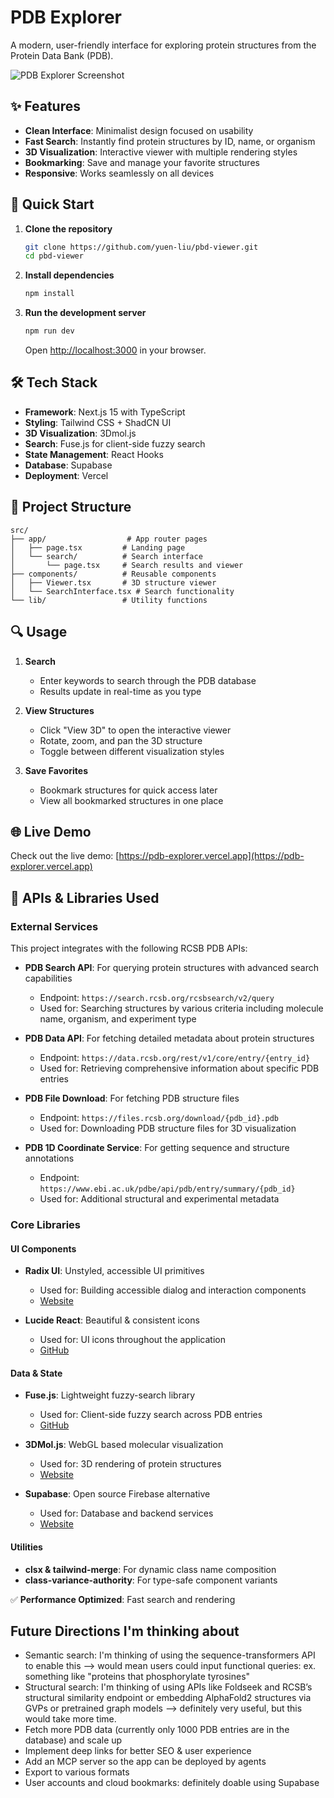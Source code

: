 # PDB Explorer

A modern, user-friendly interface for exploring protein structures from the Protein Data Bank (PDB).

![PDB Explorer Screenshot](https://via.placeholder.com/1200x600.png?text=PDB+Explorer+Screenshot)

## ✨ Features

- **Clean Interface**: Minimalist design focused on usability
- **Fast Search**: Instantly find protein structures by ID, name, or organism
- **3D Visualization**: Interactive viewer with multiple rendering styles
- **Bookmarking**: Save and manage your favorite structures
- **Responsive**: Works seamlessly on all devices

## 🚀 Quick Start

1. **Clone the repository**
   ```bash
   git clone https://github.com/yuen-liu/pbd-viewer.git
   cd pbd-viewer
   ```

2. **Install dependencies**
   ```bash
   npm install
   ```

3. **Run the development server**
   ```bash
   npm run dev
   ```
   Open [http://localhost:3000](http://localhost:3000) in your browser.

## 🛠️ Tech Stack

- **Framework**: Next.js 15 with TypeScript
- **Styling**: Tailwind CSS + ShadCN UI
- **3D Visualization**: 3Dmol.js
- **Search**: Fuse.js for client-side fuzzy search
- **State Management**: React Hooks
- **Database**: Supabase
- **Deployment**: Vercel

## 📂 Project Structure

```
src/
├── app/                  # App router pages
│   ├── page.tsx         # Landing page
│   └── search/          # Search interface
│       └── page.tsx     # Search results and viewer
├── components/          # Reusable components
│   ├── Viewer.tsx       # 3D structure viewer
│   └── SearchInterface.tsx # Search functionality
└── lib/                 # Utility functions
```

## 🔍 Usage

1. **Search**
   - Enter keywords to search through the PDB database
   - Results update in real-time as you type

2. **View Structures**
   - Click "View 3D" to open the interactive viewer
   - Rotate, zoom, and pan the 3D structure
   - Toggle between different visualization styles

3. **Save Favorites**
   - Bookmark structures for quick access later
   - View all bookmarked structures in one place

## 🌐 Live Demo

Check out the live demo: [https://pdb-explorer.vercel.app](https://pdb-explorer.vercel.app)

## 🔌 APIs & Libraries Used

### External Services
This project integrates with the following RCSB PDB APIs:

- **PDB Search API**: For querying protein structures with advanced search capabilities
  - Endpoint: `https://search.rcsb.org/rcsbsearch/v2/query`
  - Used for: Searching structures by various criteria including molecule name, organism, and experiment type

- **PDB Data API**: For fetching detailed metadata about protein structures
  - Endpoint: `https://data.rcsb.org/rest/v1/core/entry/{entry_id}`
  - Used for: Retrieving comprehensive information about specific PDB entries

- **PDB File Download**: For fetching PDB structure files
  - Endpoint: `https://files.rcsb.org/download/{pdb_id}.pdb`
  - Used for: Downloading PDB structure files for 3D visualization

- **PDB 1D Coordinate Service**: For getting sequence and structure annotations
  - Endpoint: `https://www.ebi.ac.uk/pdbe/api/pdb/entry/summary/{pdb_id}`
  - Used for: Additional structural and experimental metadata

### Core Libraries

#### UI Components
- **Radix UI**: Unstyled, accessible UI primitives
  - Used for: Building accessible dialog and interaction components
  - [Website](https://www.radix-ui.com/)

- **Lucide React**: Beautiful & consistent icons
  - Used for: UI icons throughout the application
  - [GitHub](https://github.com/lucide-icons/lucide)

#### Data & State
- **Fuse.js**: Lightweight fuzzy-search library
  - Used for: Client-side fuzzy search across PDB entries
  - [GitHub](https://github.com/krisk/Fuse)

- **3DMol.js**: WebGL based molecular visualization
  - Used for: 3D rendering of protein structures
  - [Website](https://3dmol.org/)

- **Supabase**: Open source Firebase alternative
  - Used for: Database and backend services
  - [Website](https://supabase.com/)

#### Utilities
- **clsx & tailwind-merge**: For dynamic class name composition
- **class-variance-authority**: For type-safe component variants

✅ **Performance Optimized**: Fast search and rendering

## Future Directions I'm thinking about

- Semantic search: I'm thinking of using the sequence-transformers API to enable this --> would mean users could input functional queries: ex. something like "proteins that phosphorylate tyrosines"
- Structural search: I'm thinking of using APIs like Foldseek and RCSB’s structural similarity endpoint or embedding AlphaFold2 structures via GVPs or pretrained graph models --> definitely very useful, but this would take more time.
- Fetch more PDB data (currently only 1000 PDB entries are in the database) and scale up
- Implement deep links for better SEO & user experience
- Add an MCP server so the app can be deployed by agents
- Export to various formats
- User accounts and cloud bookmarks: definitely doable using Supabase